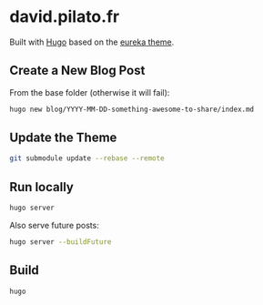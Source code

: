# david.pilato.fr

Built with [Hugo](https://gohugo.io) based on the [eureka theme](https://github.com/wangchucheng/hugo-eureka).

## Create a New Blog Post

From the base folder (otherwise it will fail):

```sh
hugo new blog/YYYY-MM-DD-something-awesome-to-share/index.md
```

## Update the Theme

```sh
git submodule update --rebase --remote
```

## Run locally

```sh
hugo server
```

Also serve future posts:

```sh
hugo server --buildFuture
```

## Build

```sh
hugo
```
